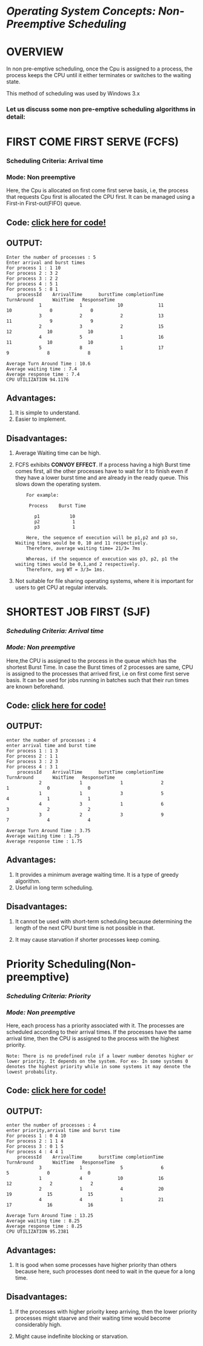 # **_Operating System Concepts: Non-Preemptive Scheduling_**

# **OVERVIEW**

In non pre-emptive scheduling, once the Cpu is assigned to a process, the process keeps the CPU until it either terminates or switches to the waiting state.

This method of scheduling was used by Windows 3.x

### Let us discuss some non pre-emptive scheduling algorithms in detail:

# **FIRST COME FIRST SERVE (FCFS)**

### Scheduling Criteria: Arrival time

### Mode: Non preemptive

Here, the Cpu is allocated on first come first serve basis, i.e, the process that requests Cpu first is allocated the CPU first. It can be managed using a First-in First-out(FIFO) queue.

## Code: [click here for code!](fcfs.cpp)

## OUTPUT:

    Enter the number of processes : 5
    Enter arrival and burst times
    For process 1 : 1 10
    For process 2 : 3 2
    For process 3 : 2 2
    For process 4 : 5 1
    For process 5 : 8 1
        processId    ArrivalTime      burstTime completionTime     TurnAround       WaitTime   ResponseTime
                1              1             10             11             10              0              0
                3              2              2             13             11              9              9
                2              3              2             15             12             10             10
                4              5              1             16             11             10             10
                5              8              1             17              9              8              8

    Average Turn Around Time : 10.6
    Average waiting time : 7.4
    Average response time : 7.4
    CPU UTILIZATION 94.1176

## Advantages:

1. It is simple to understand.
2. Easier to implement.

## Disadvantages:

1.  Average Waiting time can be high.

2.  FCFS exhibits **CONVOY EFFECT**. If a process having a high Burst time comes first, all the other processes have to wait for it to finish even if they have a lower burst time and are already in the ready queue.
    This slows down the operating system.

            For example:

             Process    Burst Time

               p1           10
               p2            1
               p3            1

            Here, the sequence of execution will be p1,p2 and p3 so, Waiting times would be 0, 10 and 11 respectively.
            Therefore, average waiting time= 21/3= 7ms

            Whereas, if the sequence of execution was p3, p2, p1 the waiting times would be 0,1,and 2 respectively.
            Therefore, avg WT = 3/3= 1ms.

3.  Not suitable for file sharing operating systems, where it is important for users to get CPU at regular intervals.

# **SHORTEST JOB FIRST (SJF)**

### **_Scheduling Criteria: Arrival time_**

### **_Mode: Non preemptive_**

Here,the CPU is assigned to the process in the queue which has the shortest Burst Time. In case the Burst times of 2 processes are same, CPU is assigned to the processes that arrived first, i.e on first come first serve basis.
It can be used for jobs running in batches such that their run times are known beforehand.

## Code: [click here for code!](sjf.cpp)

## OUTPUT:

    enter the number of processes : 4
    enter arrival time and burst time
    For process 1 : 1 3
    For process 2 : 1 1
    For process 3 : 2 3
    For process 4 : 3 1
        processId    ArrivalTime      burstTime completionTime     TurnAround       WaitTime   ResponseTime
                2              1              1              2              1              0              0
                1              1              3              5              4              1              1
                4              3              1              6              3              2              2
                3              2              3              9              7              4              4

    Average Turn Around Time : 3.75
    Average waiting time : 1.75
    Average response time : 1.75

## Advantages:

1. It provides a minimum average waiting time. It is a type of greedy algorithm.
2. Useful in long term scheduling.

## Disadvantages:

1. It cannot be used with short-term scheduling because determining the length of the next CPU burst time is not possible in that.

2. It may cause starvation if shorter processes keep coming.

# **Priority Scheduling(Non-preemptive)**

### **_Scheduling Criteria: Priority_**

### **_Mode: Non preemptive_**

Here, each process has a priority associated with it. The processes are scheduled according to their arrival times. If the processes have the same arrival time, then the CPU is assigned to the process with the highest priority.

    Note: There is no predefined rule if a lower number denotes higher or lower priority. It depends on the system. For ex- In some systems 0 denotes the highest priority while in some systems it may denote the lowest probability.

## Code: [click here for code!](priority.cpp)

## OUTPUT:

    enter the number of processes : 4
    enter priority,arrival time and burst time
    For process 1 : 0 4 10
    For process 2 : 1 1 4
    For process 3 : 0 1 5
    For process 4 : 4 4 1
        processId    ArrivalTime      burstTime completionTime     TurnAround       WaitTime   ResponseTime
                3              1              5              6              5              0              0
                1              4             10             16             12              2              2
                2              1              4             20             19             15             15
                4              4              1             21             17             16             16

    Average Turn Around Time : 13.25
    Average waiting time : 8.25
    Average response time : 8.25
    CPU UTILIZATION 95.2381

## Advantages:

1. It is good when some processes have higher priority than others because here, such processes dont need to wait in the queue for a long time.

## Disadvantages:

1. If the processes with higher priority keep arriving, then the lower priority processes might staarve and their waiting time would become considerably high.

2. Might cause indefinite blocking or starvation.
